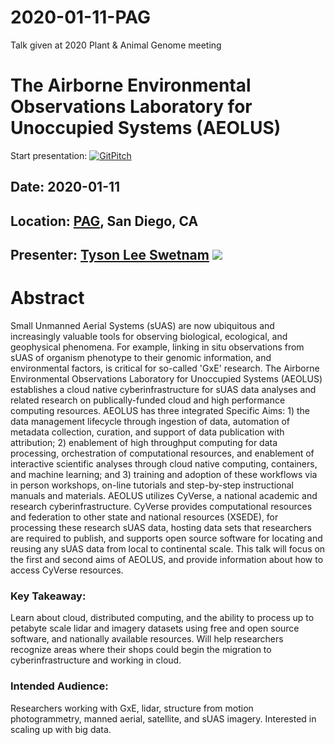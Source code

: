 # 2020-01-11-PAG

Talk given at 2020 Plant &amp; Animal Genome meeting

# The Airborne Environmental Observations Laboratory for Unoccupied Systems (AEOLUS)

Start presentation: [![GitPitch](https://gitpitch.com/assets/badge.svg)](https://gitpitch.com/tyson-swetnam/2020-01-11-PAG/main) 

## Date: 2020-01-11
## Location: [PAG](https://www.intlpag.org/2020/), San Diego, CA

## Presenter: [Tyson Lee Swetnam](http://tyson-swetnam.github.io/) [![](https://orcid.org/sites/default/files/images/orcid_16x16.png)](http://orcid.org/0000-0002-6639-7181)

# Abstract

Small Unmanned Aerial Systems (sUAS) are now ubiquitous and increasingly valuable tools for observing biological, ecological, and geophysical phenomena. For example, linking in situ observations from sUAS of organism phenotype to their genomic information, and environmental factors, is critical for so-called 'GxE' research. The Airborne Environmental Observations Laboratory for Unoccupied Systems (AEOLUS) establishes a cloud native cyberinfrastructure for sUAS data analyses and related research on publically-funded cloud and high performance computing resources. AEOLUS has three integrated Specific Aims: 1) the data management lifecycle through ingestion of data, automation of metadata collection, curation, and support of data publication with attribution; 2) enablement of high throughput computing for data processing, orchestration of computational resources, and enablement of interactive scientific analyses through cloud native computing, containers, and machine learning; and 3) training and adoption of these workflows via in person workshops, on-line tutorials and step-by-step instructional manuals and materials. AEOLUS utilizes CyVerse, a national academic and research cyberinfrastructure. CyVerse provides computational resources and federation to other state and national resources (XSEDE), for processing these research sUAS data, hosting data sets that researchers are required to publish, and supports open source software for locating and reusing any sUAS data from local to continental scale. This talk will focus on the first and second aims of AEOLUS, and provide information about how to access CyVerse resources.

### Key Takeaway: 

Learn about cloud, distributed computing, and the ability to process up to petabyte scale lidar and imagery datasets using free and open source software, and nationally available resources. Will help researchers recognize areas where their shops could begin the migration to cyberinfrastructure and working in cloud.

### Intended Audience: 
Researchers working with GxE, lidar, structure from motion photogrammetry, manned aerial, satellite, and sUAS imagery. Interested in scaling up with big data.

